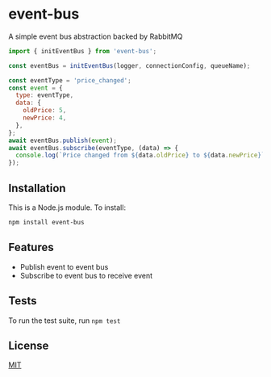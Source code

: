 # event-bus

A simple event bus abstraction backed by RabbitMQ

```js
import { initEventBus } from 'event-bus';

const eventBus = initEventBus(logger, connectionConfig, queueName);

const eventType = 'price_changed';
const event = {
  type: eventType,
  data: {
    oldPrice: 5,
    newPrice: 4,
  },
};
await eventBus.publish(event);
await eventBus.subscribe(eventType, (data) => {
  console.log(`Price changed from ${data.oldPrice} to ${data.newPrice}`);
});
```

## Installation

This is a Node.js module. To install:

```bash
npm install event-bus
```

## Features

- Publish event to event bus
- Subscribe to event bus to receive event

## Tests

To run the test suite, run `npm test`

## License

[MIT](LICENSE)
